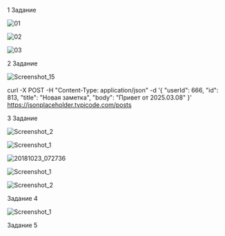 1 Задание

![01](https://github.com/user-attachments/assets/5f775774-a346-4345-8f59-eb94e9826cb9)

![02](https://github.com/user-attachments/assets/23cc472c-a5d0-425e-9bc2-adad5c958b0a)

![03](https://github.com/user-attachments/assets/b6c15117-b186-44bb-b894-d4f4e152bbe2)


2 Задание

![Screenshot_15](https://github.com/user-attachments/assets/2377d1db-1810-43a0-8b0d-0984a8b58f7e)

curl -X POST -H "Content-Type: application/json" -d '{ "userId": 666, "id": 813, "title": "Новая заметка", "body": "Привет от 2025.03.08" }' https://jsonplaceholder.typicode.com/posts

3 Задание

![Screenshot_2](https://github.com/user-attachments/assets/45a3d7b0-0b47-447c-8d5b-43abaaebfefc)

![Screenshot_1](https://github.com/user-attachments/assets/e54e8ac4-9f0c-4c0d-85c7-e5fd911d01d4)

![20181023_072736](https://github.com/user-attachments/assets/8985a492-e0c8-4592-8559-ce860579d25b)

![Screenshot_1](https://github.com/user-attachments/assets/cc5b7f7a-5efe-488f-9591-d705bca3a96f)

![Screenshot_2](https://github.com/user-attachments/assets/6dbdc48e-df4f-469c-928d-c88e7557d356)

Задание 4

![Screenshot_1](https://github.com/user-attachments/assets/53196ca2-b57c-4758-81a4-ad385d1368fd)

Задание 5

